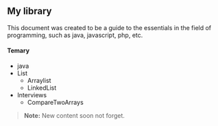My library 
-------------------

This document was created to be a guide to the essentials in the field of programming, such as java, javascript, php, etc.

#### <i class="icon-folder-open"></i> Temary

- java
 - List
	 - Arraylist
	 - LinkedList
 - Interviews
	 - CompareTwoArrays




> **Note:**  New content <i class="icon-upload"></i> soon not forget.
